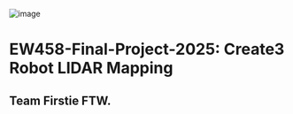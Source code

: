 ![image](https://github.com/user-attachments/assets/8fc3ff95-41d3-46e3-bd70-330c68290362)
# EW458-Final-Project-2025: Create3 Robot LIDAR Mapping
## Team Firstie FTW.

